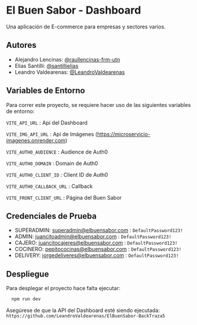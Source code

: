 # El Buen Sabor - Dashboard

Una aplicación de E-commerce para empresas y sectores varios.

## Autores

- Alejandro Lencinas: [@raullencinas-frm-utn](https://github.com/raullencinas-frm-utn)
- Elias Santilli: [@santillielias](https://github.com/santillielias)
- Leandro Valdearenas: [@LeandroValdearenas](https://github.com/LeandroValdearenas)

## Variables de Entorno

Para correr este proyecto, se requiere hacer uso de las siguientes variables de entorno:

`VITE_API_URL` : Api del Dashboard

`VITE_IMG_API_URL` : Api de Imágenes (https://microservicio-imagenes.onrender.com)

`VITE_AUTH0_AUDIENCE` : Audience de Auth0

`VITE_AUTH0_DOMAIN` : Domain de Auth0

`VITE_AUTH0_CLIENT_ID` : Client ID de Auth0

`VITE_AUTH0_CALLBACK_URL` : Callback

`VITE_FRONT_CLIENT_URL` : Página del Buen Sabor

## Credenciales de Prueba

- SUPERADMIN: superadmin@elbuensabor.com : `DefaultPassword123!`
- ADMIN: juancitoadmin@elbuensabor.com : `DefaultPassword123!`
- CAJERO: juancitocajeres@elbuensabor.com : `DefaultPassword123!`
- COCINERO: pepitococinas@elbuensabor.com : `DefaultPassword123!`
- DELIVERY: jorgedeliveres@elbuensabor.com : `DefaultPassword123!`


## Despliegue

Para desplegar el proyecto hace falta ejecutar:

```bash
  npm run dev
```

Asegúrese de que la API del Dashboard esté siendo ejecutada: `https://github.com/LeandroValdearenas/ElBuenSabor-BackTraza5`
